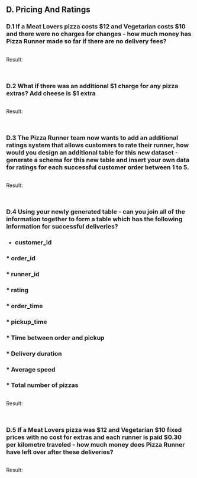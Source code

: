 ## D. Pricing And Ratings


### D.1 If a Meat Lovers pizza costs $12 and Vegetarian costs $10 and there were no charges for changes - how much money has Pizza Runner made so far if there are no delivery fees?

```SQL
```

Result:

<pre>

</pre>

### D.2 What if there was an additional $1 charge for any pizza extras? Add cheese is $1 extra

```SQL
```

Result:

<pre>
      
</pre>

### D.3 The Pizza Runner team now wants to add an additional ratings system that allows customers to rate their runner, how would you design an additional table for this new dataset - generate a schema for this new table and insert your own data for ratings for each successful customer order between 1 to 5.

```SQL
```

Result:

<pre>
      
</pre>

### D.4 Using your newly generated table - can you join all of the information together to form a table which has the following information for successful deliveries?
* ### customer_id
### * order_id
### * runner_id
### * rating
### * order_time
### * pickup_time
### * Time between order and pickup
### * Delivery duration
### * Average speed
### * Total number of pizzas

```SQL
```

Result:

<pre>
      
</pre>

### D.5 If a Meat Lovers pizza was $12 and Vegetarian $10 fixed prices with no cost for extras and each runner is paid $0.30 per kilometre traveled - how much money does Pizza Runner have left over after these deliveries?

```SQL
```

Result:

<pre>
      
</pre>